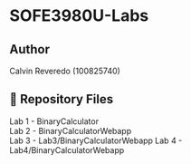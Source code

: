 # SOFE3980U-Labs

**Author**  
-----------
Calvin Reveredo (100825740)

:open_file_folder: Repository Files  
---------------------------------
Lab 1 - BinaryCalculator  
Lab 2 - BinaryCalculatorWebapp  
Lab 3 - Lab3/BinaryCalculatorWebapp
Lab 4 - Lab4/BinaryCalculatorWebapp
